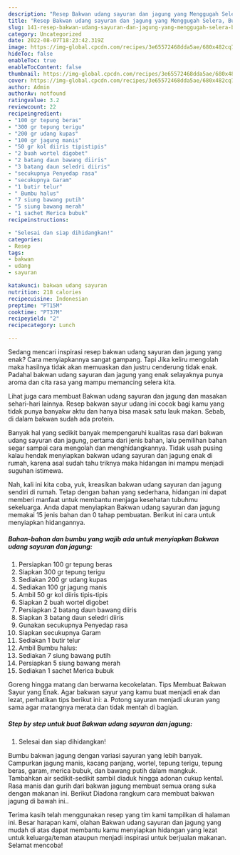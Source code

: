 ```yaml
---
description: "Resep Bakwan udang sayuran dan jagung yang Menggugah Selera, Buat Buka Puasa}"
title: "Resep Bakwan udang sayuran dan jagung yang Menggugah Selera, Buat Buka Puasa}"
slug: 141-resep-bakwan-udang-sayuran-dan-jagung-yang-menggugah-selera-buat-buka-puasa
category: Uncategorized
date: 2022-08-07T18:23:42.319Z
image: https://img-global.cpcdn.com/recipes/3e65572468dda5ae/680x482cq70/bakwan-udang-sayuran-dan-jagung-foto-resep-utama.jpg
hideToc: false
enableToc: true
enableTocContent: false
thumbnail: https://img-global.cpcdn.com/recipes/3e65572468dda5ae/680x482cq70/bakwan-udang-sayuran-dan-jagung-foto-resep-utama.jpg
cover: https://img-global.cpcdn.com/recipes/3e65572468dda5ae/680x482cq70/bakwan-udang-sayuran-dan-jagung-foto-resep-utama.jpg
author: Admin
authorAv: notfound
ratingvalue: 3.2
reviewcount: 22
recipeingredient:
- "100 gr tepung beras"
- "300 gr tepung terigu"
- "200 gr udang kupas"
- "100 gr jagung manis"
- "50 gr kol diiris tipistipis"
- "2 buah wortel digobet"
- "2 batang daun bawang diiris"
- "3 batang daun seledri diiris"
- "secukupnya Penyedap rasa"
- "secukupnya Garam"
- "1 butir telur"
- " Bumbu halus"
- "7 siung bawang putih"
- "5 siung bawang merah"
- "1 sachet Merica bubuk"
recipeinstructions:

- "Selesai dan siap dihidangkan!"
categories:
- Resep
tags:
- bakwan
- udang
- sayuran

katakunci: bakwan udang sayuran 
nutrition: 218 calories
recipecuisine: Indonesian
preptime: "PT15M"
cooktime: "PT37M"
recipeyield: "2"
recipecategory: Lunch

---
```



Sedang mencari inspirasi resep bakwan udang sayuran dan jagung yang enak? Cara menyiapkannya sangat gampang. Tapi Jika keliru mengolah maka hasilnya tidak akan memuaskan dan justru cenderung tidak enak. Padahal bakwan udang sayuran dan jagung yang enak selayaknya punya aroma dan cita rasa yang mampu memancing selera kita.


Lihat juga cara membuat Bakwan udang sayuran dan jagung dan masakan sehari-hari lainnya. Resep bakwan sayur udang ini cocok bagi kamu yang tidak punya banyakw aktu dan hanya bisa masak satu lauk makan. Sebab, di dalam bakwan sudah ada protein.

Banyak hal yang sedikit banyak mempengaruhi kualitas rasa dari bakwan udang sayuran dan jagung, pertama dari jenis bahan, lalu pemilihan bahan segar sampai cara mengolah dan menghidangkannya. Tidak usah pusing kalau hendak menyiapkan bakwan udang sayuran dan jagung enak di rumah, karena asal sudah tahu triknya maka hidangan ini mampu menjadi suguhan istimewa.


Nah, kali ini kita coba, yuk, kreasikan bakwan udang sayuran dan jagung sendiri di rumah. Tetap dengan bahan yang sederhana, hidangan ini dapat memberi manfaat untuk membantu menjaga kesehatan tubuhmu sekeluarga. Anda dapat menyiapkan Bakwan udang sayuran dan jagung memakai 15 jenis bahan dan 0 tahap pembuatan. Berikut ini cara untuk menyiapkan hidangannya.

<!--inarticleads1-->

##### Bahan-bahan dan bumbu yang wajib ada untuk menyiapkan Bakwan udang sayuran dan jagung:

1. Persiapkan 100 gr tepung beras
1. Siapkan 300 gr tepung terigu
1. Sediakan 200 gr udang kupas
1. Sediakan 100 gr jagung manis
1. Ambil 50 gr kol diiris tipis-tipis
1. Siapkan 2 buah wortel digobet
1. Persiapkan 2 batang daun bawang diiris
1. Siapkan 3 batang daun seledri diiris
1. Gunakan secukupnya Penyedap rasa
1. Siapkan secukupnya Garam
1. Sediakan 1 butir telur
1. Ambil  Bumbu halus:
1. Sediakan 7 siung bawang putih
1. Persiapkan 5 siung bawang merah
1. Sediakan 1 sachet Merica bubuk


Goreng hingga matang dan berwarna kecokelatan. Tips Membuat Bakwan Sayur yang Enak. Agar bakwan sayur yang kamu buat menjadi enak dan lezat, perhatikan tips berikut ini: a. Potong sayuran menjadi ukuran yang sama agar matangnya merata dan tidak mentah di bagian. 

<!--inarticleads2-->

##### Step by step untuk buat Bakwan udang sayuran dan jagung:


1. Selesai dan siap dihidangkan!

Bumbu bakwan jagung dengan variasi sayuran yang lebih banyak. Campurkan jagung manis, kacang panjang, wortel, tepung terigu, tepung beras, garam, merica bubuk, dan bawang putih dalam mangkuk. Tambahkan air sedikit-sedikit sambil diaduk hingga adonan cukup kental. Rasa manis dan gurih dari bakwan jagung membuat semua orang suka dengan makanan ini. Berikut Diadona rangkum cara membuat bakwan jagung di bawah ini.. 

Terima kasih telah menggunakan resep yang tim kami tampilkan di halaman ini. Besar harapan kami, olahan Bakwan udang sayuran dan jagung yang mudah di atas dapat membantu kamu menyiapkan hidangan yang lezat untuk keluarga/teman ataupun menjadi inspirasi untuk berjualan makanan. Selamat mencoba!
